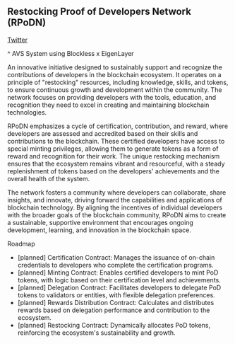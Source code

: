 ## Restocking Proof of Developers Network (RPoDN)
[Twitter](https://twitter.com/RestockingPoD)

^ AVS System using Blockless x EigenLayer

An innovative initiative designed to sustainably support and recognize the contributions of developers in the blockchain ecosystem. It operates on a principle of "restocking" resources, including knowledge, skills, and tokens, to ensure continuous growth and development within the community. The network focuses on providing developers with the tools, education, and recognition they need to excel in creating and maintaining blockchain technologies.

RPoDN emphasizes a cycle of certification, contribution, and reward, where developers are assessed and accredited based on their skills and contributions to the blockchain. These certified developers have access to special minting privileges, allowing them to generate tokens as a form of reward and recognition for their work. The unique restocking mechanism ensures that the ecosystem remains vibrant and resourceful, with a steady replenishment of tokens based on the developers' achievements and the overall health of the system.

The network fosters a community where developers can collaborate, share insights, and innovate, driving forward the capabilities and applications of blockchain technology. By aligning the incentives of individual developers with the broader goals of the blockchain community, RPoDN aims to create a sustainable, supportive environment that encourages ongoing development, learning, and innovation in the blockchain space.

Roadmap

*  [planned] Certification Contract: Manages the issuance of on-chain credentials to developers who complete the certification programs.
*  [planned] Minting Contract: Enables certified developers to mint PoD tokens, with logic based on their certification level and achievements.
*  [planned] Delegation Contract: Facilitates developers to delegate PoD tokens to validators or entities, with flexible delegation preferences.
*  [planned] Rewards Distribution Contract: Calculates and distributes rewards based on delegation performance and contribution to the ecosystem.
*  [planned] Restocking Contract: Dynamically allocates PoD tokens, reinforcing the ecosystem's sustainability and growth.

